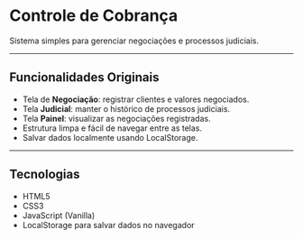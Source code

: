 # Controle de Cobrança

Sistema simples para gerenciar negociações e processos judiciais.

---

## Funcionalidades Originais

- Tela de **Negociação**: registrar clientes e valores negociados.
- Tela **Judicial**: manter o histórico de processos judiciais.
- Tela **Painel**: visualizar as negociações registradas.
- Estrutura limpa e fácil de navegar entre as telas.
- Salvar dados localmente usando LocalStorage.

---

## Tecnologias

- HTML5
- CSS3
- JavaScript (Vanilla)
- LocalStorage para salvar dados no navegador

